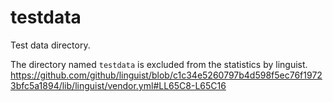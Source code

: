# testdata

Test data directory.

The directory named `testdata` is excluded from the statistics by linguist.
https://github.com/github/linguist/blob/c1c34e5260797b4d598f5ec76f19723bfc5a1894/lib/linguist/vendor.yml#LL65C8-L65C16

